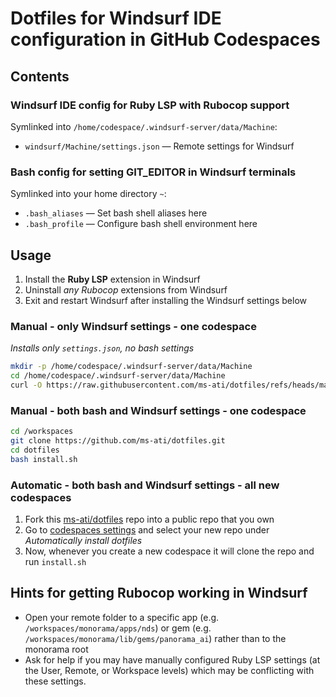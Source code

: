 # Dotfiles for Windsurf IDE configuration in GitHub Codespaces

## Contents

### Windsurf IDE config for Ruby LSP with Rubocop support

Symlinked into `/home/codespace/.windsurf-server/data/Machine`:
- `windsurf/Machine/settings.json` — Remote settings for Windsurf

### Bash config for setting GIT_EDITOR in Windsurf terminals

Symlinked into your home directory `~`:
- `.bash_aliases` — Set bash shell aliases here
- `.bash_profile` — Configure bash shell environment here

## Usage

1. Install the **Ruby LSP** extension in Windsurf
2. Uninstall _any Rubocop_ extensions from Windsurf
3. Exit and restart Windsurf after installing the Windsurf settings below

### Manual - only Windsurf settings - one codespace

_Installs only `settings.json`, no bash settings_

```bash
mkdir -p /home/codespace/.windsurf-server/data/Machine
cd /home/codespace/.windsurf-server/data/Machine
curl -O https://raw.githubusercontent.com/ms-ati/dotfiles/refs/heads/main/windsurf/Machine/settings.json
```

### Manual - both bash and Windsurf settings - one codespace

```bash
cd /workspaces
git clone https://github.com/ms-ati/dotfiles.git
cd dotfiles
bash install.sh
```

### Automatic - both bash and Windsurf settings - all new codespaces

1. Fork this [ms-ati/dotfiles](https://github.com/ms-ati/dotfiles) repo into a public repo that you own
2. Go to [codespaces settings](https://github.com/settings/codespaces) and select your new repo under _Automatically install dotfiles_
3. Now, whenever you create a new codespace it will clone the repo and run `install.sh`

## Hints for getting Rubocop working in Windsurf

* Open your remote folder to a specific app (e.g. `/workspaces/monorama/apps/nds`) or
  gem (e.g. `/workspaces/monorama/lib/gems/panorama_ai`) rather than to the monorama root
* Ask for help if you may have manually configured Ruby LSP settings (at the
  User, Remote, or Workspace levels) which may be conflicting with these settings.



